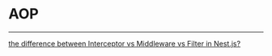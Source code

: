 # AOP



---

[the difference between Interceptor vs Middleware vs Filter in Nest.js?](https://stackoverflow.com/questions/54863655/whats-the-difference-between-interceptor-vs-middleware-vs-filter-in-nest-js)